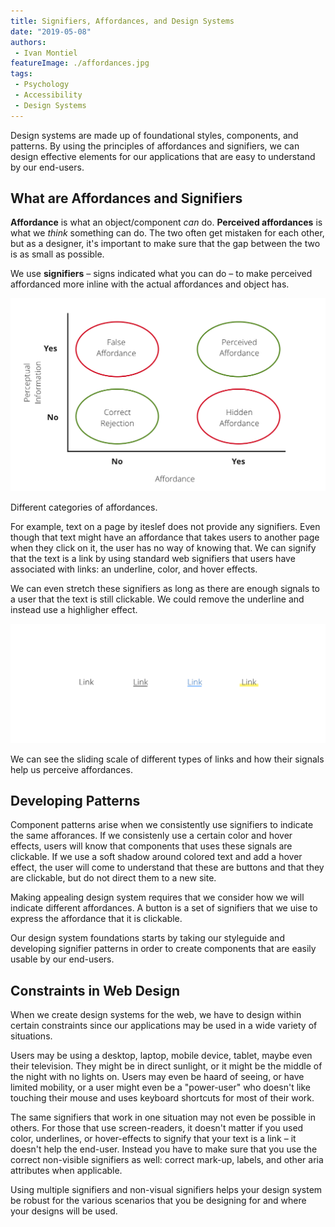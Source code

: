 ```yaml
---
title: Signifiers, Affordances, and Design Systems
date: "2019-05-08"
authors:
 - Ivan Montiel
featureImage: ./affordances.jpg
tags:
 - Psychology
 - Accessibility
 - Design Systems
---
```


Design systems are made up of foundational styles, components, and patterns. By using the principles of affordances and signifiers, we can design effective elements for our applications that are easy to understand by our end-users.

<!-- end -->

## What are Affordances and Signifiers

**Affordance** is what an object/component *can* do. **Perceived affordances** is what we *think* something can do. The two often
get mistaken for each other, but as a designer, it's important to make sure that the gap between the two is as small as possible.

We use **signifiers** – signs indicated what you can do – to make perceived affordanced more inline with the actual affordances and object has.

<image-set>

![Affordance table](./affordances.png)

Different categories of affordances.

</image-set>

For example, text on a page by iteslef does not provide any signifiers. Even though that text might have an affordance that takes users
to another page when they click on it, the user has no way of knowing that. We can signify that the text is a link by using standard web
signifiers that users have associated with links: an underline, color, and hover effects.

We can even stretch these signifiers as long as there are enough signals to a user that the text is still clickable. We could remove the underline
and instead use a highligher effect.

<image-set>

![Sliding scale of link signifiers](./link-signifiers.png)

We can see the sliding scale of different types of links and how their signals help us perceive affordances.

</image-set>

## Developing Patterns

Component patterns arise when we consistently use signifiers to indicate the same afforances. If we consistenly use a certain color and hover effects, users will know that components that uses these signals are clickable. If we use a soft shadow around colored text and add a hover effect, the user will come to understand that these are buttons and that they are clickable, but do not direct them to a new site.

Making appealing design system requires that we consider how we will indicate different affordances. A button is a set of signifiers that we uise to express the affordance that it is clickable.

Our design system foundations starts by taking our styleguide and developing signifier patterns in order to create components that are easily usable by our end-users.

## Constraints in Web Design

When we create design systems for the web, we have to design within certain constraints since our applications may be used in a wide variety of situations.

Users may be using a desktop, laptop, mobile device, tablet, maybe even their television. They might be in direct sunlight, or it might be the middle of the night with no lights on. Users may even be haard of seeing, or have limited mobility, or a user might even be a "power-user" who doesn't like touching their mouse and uses keyboard shortcuts for most of their work.

The same signifiers that work in one situation may not even be possible in others. For those that use screen-readers, it doesn't matter if you used color, underlines, or hover-effects to signify that your text is a link – it doesn't help the end-user. Instead you have to make sure that you use the correct non-visible signifiers as well: correct mark-up, labels, and other aria attributes when applicable.

Using multiple signifiers and non-visual signifiers helps your design system be robust for the various scenarios that you be designing for and where your designs will be used.
